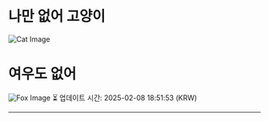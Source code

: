 
# 나만 없어 고양이

![Cat Image](https://cdn2.thecatapi.com/images/7p4.gif)

# 여우도 없어
![Fox Image](https://randomfox.ca/images/73.jpg)
⏳ 업데이트 시간: 2025-02-08 18:51:53 (KRW)

---
